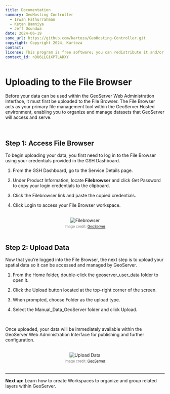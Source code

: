 ```yaml
---
title: Documentation
summary: GeoHosting Controller
  - Irwan Fathurrahman
  - Ketan Bamniya
  - Jeff Osundwa
date: 2024-06-19
some_url: https://github.com/kartoza/GeoHosting-Controller.git
copyright: Copyright 2024, Kartoza
contact:
license: This program is free software; you can redistribute it and/or modify it under the terms of the GNU Affero General Public License as published by the Free Software Foundation; either version 3 of the License, or (at your option) any later version.
context_id: nDU6LLGiXPTLADXY
---
```


# Uploading to the File Browser

Before your data can be used within the GeoServer Web Administration Interface, it must first be uploaded to the File Browser. The File Browser acts as your primary file management tool within the GeoServer Hosted environment, enabling you to organize and manage datasets that GeoServer will access and serve.

<br>

## Step 1: Access File Browser

To begin uploading your data, you first need to log in to the File Browser using your credentials provided in the GSH Dashboard.

1. From the GSH Dashboard, go to the <span class="ui-page-label">Service Details</span> page.

2. Under Product Information, locate **Filebrowser** and click <span class="ui-generic-label">Get Password</span> to copy your login credentials to the clipboard.

3. Click the <span class="ui-generic-label">Filebrowser</span> link and paste the copied credentials.

4. Click <span class="ui-generic-label">Login</span> to access your File Browser workspace.

<br>

<div style="text-align: center;">
  <img src="../../img/geoserver-img-12-1.png" alt="Filebrowser" width="auto">
  <div style="font-size: 0.8em; color: gray; margin-top: 4px;">
    Image credit: <a href="https://geoserver.org/" target="_blank">GeoServer</a>
  </div>
</div>

<br>

## Step 2: Upload Data

Now that you’re logged into the File Browser, the next step is to upload your spatial data so it can be accessed and managed by GeoServer.

1. From the <span class="ui-page-label">Home</span> folder, double-click the <span class="ui-filename">geoserver_user_data</span> folder to open it.

2. Click the <span class="ui-generic-label">Upload</span> button located at the top-right corner of the screen.

3. When prompted, choose <span class="ui-generic-label">Folder</span> as the upload type.

4. Select the <span class="ui-filename">Manual_Data_GeoServer</span> folder and click <span class="ui-generic-label">Upload</span>.

<br>

Once uploaded, your data will be immediately available within the GeoServer Web Administration Interface for publishing and further configuration.

<br>

<div style="text-align: center;">
  <img src="../../img/geoserver-img-12-2.png" alt="Upload Data" width="auto">
  <div style="font-size: 0.8em; color: gray; margin-top: 4px;">
    Image credit: <a href="https://geoserver.org/" target="_blank">GeoServer</a>
  </div>
</div>

<br>

---

**Next up:** Learn how to create Workspaces to organize and group related layers within GeoServer.

<br>
